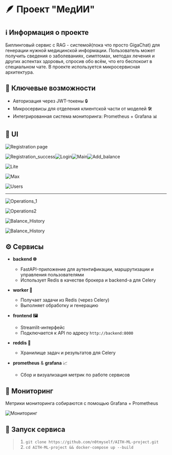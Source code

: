 # 🪶 Проект "МедИИ"

## ℹ️ Информация о проекте

Биллинговый сервис с RAG - системой(пока что просто GigaChat) для генерации нужной медицинской информации. Пользователь может получить сведения о заболеваниях, симптомах, методах лечения и других аспектах здоровья, спросив обо всём, что его беспокоит в специальном чате. В проекте используется микросервисная архитектура.

## 🔑 Ключевые возможности

- Авторизация через JWT-токены 🔒
- Микросервисы для отделения клиентской части от моделей 🛠️
- Интегрированная система мониторинга: Prometheus + Grafana 📊

## 📱 UI

![Registration page](images/Registration.png)

![Registration_success](images/Registration_success.png)![Login](images/Login.png)![Main](images/Main.png)![Add_balance](images/Add_balance.png)

![Lite](images/Lite.png)

![Max](images/Max.png)

![Users](images/Users.png)

---

![Operations_1](images/Operations1.png)

![Operations2](images/Operations2.png)

![Balance_History](images/Balance_History.png)

![Balance_History](https://file+.vscode-resource.vscode-cdn.net/Users/dmitriy/Documents/GitHub/WorkSpace/AITH-ML-billing/images/Balance_History.png)

## ⚙️ Сервисы

- **backend 🌐**

  - FastAPI-приложение для аутентификации, маршрутизации и управления пользователями
  - Использует Redis в качестве брокера и backend-а для Celery
- **worker 🧠**

  - Получает задачи из Redis (через Celery)
  - Выполняет обработку и генерацию
- **frontend 🖼️**

  - Streamlit-интерфейс
  - Подключается к API по адресу `http://backend:8000`
- **reddis 🧩**

  - Хранилище задач и результатов для Celery
- **prometheus** & **grafana** 📈

  - Сбор и визуализация метрик по работе сервисов

## 🔎 Мониторинг

Метрики мониторинга собираются с помощью Grafana + Prometheus

![Мониторинг](docs/Grafana.png)

## 🚀 Запуск сервиса

> 1. `git clone https://github.com/n0tmyself/AITH-ML-project.git`
> 2. `cd AITH-ML-project && docker-compose up --build`
